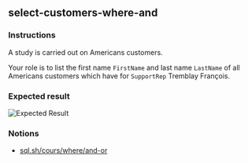 ## select-customers-where-and

### Instructions

A study is carried out on Americans customers.

Your role is to list the first name `FirstName` and last name `LastName` of all Americans customers which have for `SupportRep` Tremblay François.

### Expected result

![Expected Result](https://thomaslenaour.github.io/ytrack/subjects/select-customers-where-and/expected.png)

### Notions

- [sql.sh/cours/where/and-or](https://sql.sh/cours/where/and-or)
